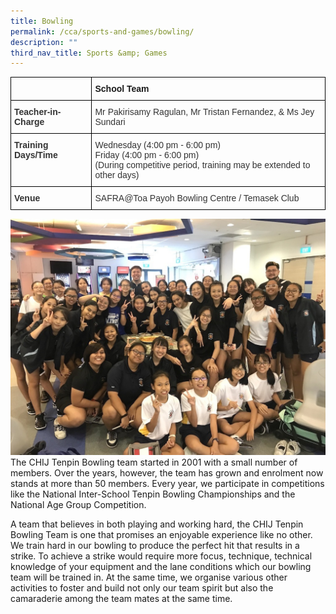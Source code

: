 ```yaml
---
title: Bowling
permalink: /cca/sports-and-games/bowling/
description: ""
third_nav_title: Sports &amp; Games
---
```

<style type="text/css">
.tg  {border-collapse:collapse;border-spacing:0;}
.tg td{border-color:black;border-style:solid;border-width:1px;font-family:Arial, sans-serif;font-size:14px;
  overflow:hidden;padding:10px 5px;word-break:normal;}
.tg th{border-color:black;border-style:solid;border-width:1px;font-family:Arial, sans-serif;font-size:14px;
  font-weight:normal;overflow:hidden;padding:10px 5px;word-break:normal;}
.tg .tg-1wig{font-weight:bold;text-align:left;vertical-align:top}
.tg .tg-ujx6{color:#333;text-align:left;vertical-align:top}
.tg .tg-pvk6{color:#333;text-align:left;vertical-align:middle}
.tg .tg-osjb{color:#333;font-weight:bold;text-align:left;vertical-align:top}
</style>
<table class="tg">
<thead>
  <tr>
    <th class="tg-osjb"></th>
    <th class="tg-1wig">School Team</th>
  </tr>
</thead>
<tbody>
  <tr>
    <td class="tg-osjb">Teacher-in-Charge<br></td>
    <td class="tg-pvk6"><span style="color:inherit;background-color:transparent">Mr Pakirisamy Ragulan, Mr Tristan Fernandez, &amp; Ms Jey Sundari</span><br></td>
  </tr>
  <tr>
    <td class="tg-osjb">Training Days/Time<br></td>
    <td class="tg-ujx6">Wednesday (4:00 pm - 6:00 pm) <br>Friday (4:00 pm - 6:00 pm) <br>(During competitive period, training may be extended to other days)</td>
  </tr>
  <tr>
    <td class="tg-osjb">Venue</td>
    <td class="tg-pvk6"><span style="color:inherit;background-color:transparent">SAFRA@Toa Payoh Bowling Centre / Temasek Club</span></td>
  </tr>
</tbody>
</table>

![](/images/Tenpin%20Bowling%201.jpg)
The CHIJ Tenpin Bowling team started in 2001 with a small number of members. Over the years, however, the team has grown and enrolment now stands at more than 50 members. Every year, we participate in competitions like the National Inter-School Tenpin Bowling Championships and the National Age Group Competition.

  

A team that believes in both playing and working hard, the CHIJ Tenpin Bowling Team is one that promises an enjoyable experience like no other. We train hard in our bowling to produce the perfect hit that results in a strike. To achieve a strike would require more focus, technique, technical knowledge of your equipment and the lane conditions which our bowling team will be trained in. At the same time, we organise various other activities to foster and build not only our team spirit but also the camaraderie among the team mates at the same time.